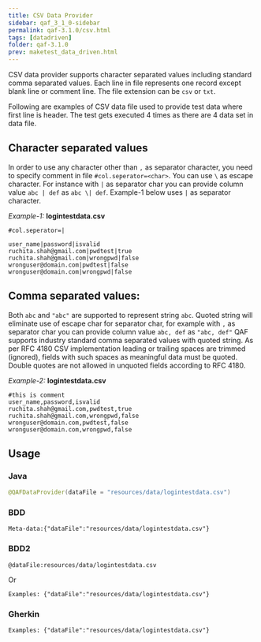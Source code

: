 ```yaml
---
title: CSV Data Provider
sidebar: qaf_3_1_0-sidebar
permalink: qaf-3.1.0/csv.html
tags: [datadriven]
folder: qaf-3.1.0
prev: maketest_data_driven.html
---
```


CSV data provider supports character separated values including standard comma separated values. Each line in file represents one record except blank line or comment line.  The file extension can be `csv` or `txt`. 

Following are examples of CSV data file used to provide test data where first line is header. The test gets executed 4 times as there are 4 data set in data file.

## Character separated values
In order to use any character other than `,` as separator character, you need to specify comment in file `#col.seperator=<char>`. You can use `\` as escape character. For instance with `|` as separator char you can provide column value `abc | def` as `abc \| def`.  Example-1 below uses `|` as separator character. 


_Example-1:_
**logintestdata.csv**

```csv
#col.seperator=|

user_name|password|isvalid
ruchita.shah@gmail.com|pwdtest|true
ruchita.shah@gmail.com|wrongpwd|false
wronguser@domain.com|pwdtest|false
wronguser@domain.com|wrongpwd|false 
```


## Comma separated values:
 
Both `abc` and `"abc"` are supported to represent string `abc`. Quoted string will eliminate use of escape
char for separator char, for example with `,` as separator char you can provide column value `abc, def` as `"abc, def"`
QAF supports industry standard comma separated values with quoted string. As per RFC 4180 CSV implementation leading or trailing spaces  are
trimmed (ignored), fields with such spaces as meaningful data must be quoted. Double quotes are not allowed in unquoted fields according to
RFC 4180.

_Example-2:_
**logintestdata.csv**

```csv
#this is comment
user_name,password,isvalid
ruchita.shah@gmail.com,pwdtest,true
ruchita.shah@gmail.com,wrongpwd,false
wronguser@domain.com,pwdtest,false
wronguser@domain.com,wrongpwd,false 
```

## Usage
### Java
```java
@QAFDataProvider(dataFile = "resources/data/logintestdata.csv")

```
### BDD
```
Meta-data:{"dataFile":"resources/data/logintestdata.csv"}
```

### BDD2
```
@dataFile:resources/data/logintestdata.csv

```
Or

```
Examples: {"dataFile":"resources/data/logintestdata.csv"}

```

### Gherkin
```
Examples: {"dataFile":"resources/data/logintestdata.csv"}

```



